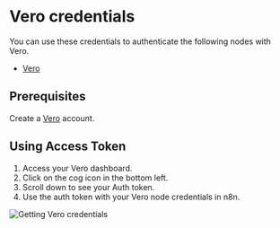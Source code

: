 # Vero credentials

You can use these credentials to authenticate the following nodes with Vero.

- [Vero](/integrations/builtin/app-nodes/n8n-nodes-base.vero/)

## Prerequisites

Create a [Vero](https://getvero.com/) account.

## Using Access Token

1. Access your Vero dashboard.
2. Click on the cog icon in the bottom left.
3. Scroll down to see your Auth token.
4. Use the auth token with your Vero node credentials in n8n.

![Getting Vero credentials](/_images/integrations/builtin/credentials/vero/using-access-token.gif)
